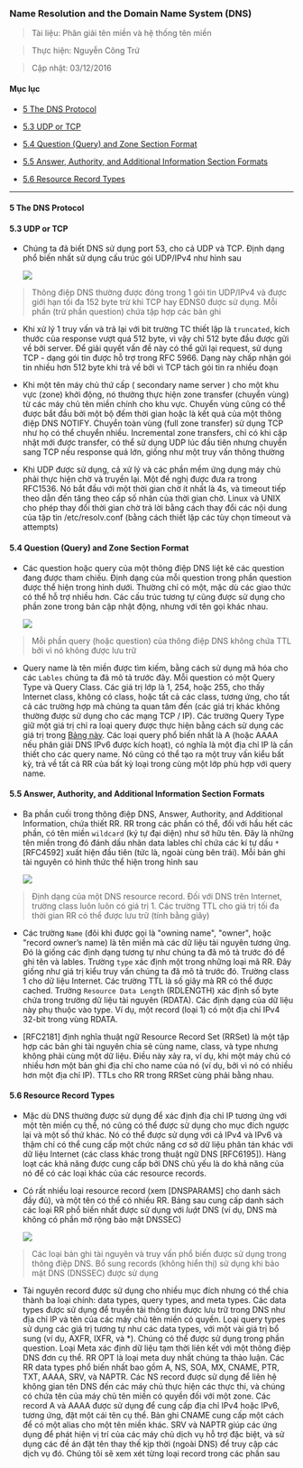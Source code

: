 ### Name Resolution and the Domain Name System (DNS)

> Tài liệu: Phân giải tên miền và hệ thống tên miền

> Thực hiện: Nguyễn Công Trứ

> Cập nhật: 03/12/2016

#### Mục lục

- [5 The DNS Protocol](#5)

- [5.3 UDP or TCP](#5.3)

- [5.4 Question (Query) and Zone Section Format](#5.4)

- [5.5 Answer, Authority, and Additional Information Section Formats](#5.5)

- [5.6 Resource Record Types](#5.6)

---

<a name="5"></a>
#### 5 The DNS Protocol

<a name="5.3"></a>
#### 5.3 UDP or TCP

- Chúng ta đã biết DNS sử dụng port 53, cho cả UDP và TCP. Định dạng phổ biến nhất sử dụng cấu trúc gói UDP/IPv4 như hình sau

	![](https://github.com/hellsins/sysadmin_level1/blob/master/Task21_Translation_TC-IP_Illustrated_Vol1_Page_525to529/img/1.png)

> 	Thông điệp DNS thường được đóng trong 1 gói tin UDP/IPv4 và được giới hạn tối đa 152 byte trừ khi TCP hay EDNS0 được sử dụng. Mỗi phần (trừ phần question) chứa tập hợp các bản ghi

- Khi xử lý 1 truy vấn và trả lại với bit trường TC thiết lập là `truncated`, kích thước của response vượt quá 512 byte, vì vậy chỉ 512 byte đầu được gửi về bởi server. Để giải quyết vấn đề này có thể gửi lại request, sử dụng TCP - dạng gói tin được hỗ trợ trong RFC 5966. Dạng này chấp nhận gói tin nhiều hơn 512 byte khi trả về bởi vì TCP tách gói tin ra nhiều đoạn

- Khi một tên máy chủ thứ cấp ( secondary  name  server ) cho một khu vực (zone) khởi động, nó thường thực hiện zone transfer (chuyển vùng) từ các máy chủ tên miền chính cho khu vực. Chuyển vùng cũng có thể được bắt đầu bởi một bộ đếm thời gian hoặc là kết quả của một thông điệp DNS NOTIFY. Chuyển toàn vùng (full zone transfer) sử dụng TCP như họ có thể chuyển nhiều. Incremental zone transfers, chỉ có khi cập nhật mới được transfer, có thể sử dụng UDP lúc đầu tiên nhưng chuyển sang TCP nếu response quá lớn, giống như một truy vấn thông thường

- Khi UDP được sử dụng, cả xử lý và các phần mềm ứng dụng máy chủ phải thực hiện chờ và truyền lại. Một đề nghị  được đưa ra trong RFC1536. Nó bắt đầu với một thời gian chờ ít nhất là 4s, và timeout tiếp theo dẫn đến tăng theo cấp số nhân của thời gian chờ. Linux và UNIX  cho phép thay đổi thời gian chờ trả lời bằng cách thay đổi các nội dung của tập tin /etc/resolv.conf (bằng cách thiết lập các tùy chọn timeout và attempts)

<a name="5.4"></a>
#### 5.4 Question (Query) and Zone Section Format

- Các question hoặc query của một thông điệp DNS liệt kê các question đang được tham chiếu. Định dạng của mỗi question trong phần question được thể hiện trong hình dưới. Thường chỉ có một, mặc dù các giao thức có thể hỗ trợ nhiều hơn. Các cấu trúc tương tự cũng được sử dụng cho phần zone trong bản cập nhật động, nhưng với tên gọi khác nhau.

	![](https://github.com/hellsins/sysadmin_level1/blob/master/Task21_Translation_TC-IP_Illustrated_Vol1_Page_525to529/img/2.png)

> 	Mỗi phần query (hoặc question) của thông điệp DNS không chứa TTL bởi vì nó không được lưu trữ

- Query name là tên miền được tìm kiếm, bằng cách sử dụng mã hóa cho các `Lables` chúng ta đã mô tả trước đây. Mỗi question có một Query Type và Query Class. Các giá trị lớp là 1, 254, hoặc 255, cho thấy Internet class, không có class, hoặc tất cả các class, tương ứng, cho tất cả các trường hợp mà chúng ta quan tâm đến (các giá trị khác không thường được sử dụng cho các mạng TCP / IP). Các trường Query Type giữ một giá trị chỉ ra loại query được thực hiện bằng cách sử dụng các giá trị trong [Bảng này](https://github.com/hellsins/sysadmin_level1/blob/master/Task20_Translation_TC-IP_Illustrated_Vol1_Page_520to525/img/2.png). Các loại query phổ biến nhất là A (hoặc AAAA nếu phân giải DNS IPv6 được kích hoạt), có nghĩa là một địa chỉ IP là cần thiết cho các query name. Nó cũng có thể tạo ra một truy vấn kiểu bất kỳ, trả về tất cả RR của bất kỳ loại trong cùng một lớp phù hợp với query name.

<a name="5.5"></a>
#### 5.5 Answer, Authority, and Additional Information Section Formats

- Ba phần cuối trong thông điệp DNS, Answer, Authority, and Additional Information, chứa thiết RR. RR trong các phần có thể, đối với hầu hết các phần, có tên miền `wildcard` (ký tự đại diện) như sở hữu tên. Đây là những tên miền trong đó đánh dấu nhãn data lables chỉ chứa các kí tự dấu `*` [RFC4592] xuất hiện đầu tiên (tức là, ngoài cùng bên trái). Mỗi bản ghi tài nguyên có hình thức thể hiện trong hình sau

	![](https://github.com/hellsins/sysadmin_level1/blob/master/Task21_Translation_TC-IP_Illustrated_Vol1_Page_525to529/img/3.png)

> 	Định dạng của một DNS resource record. Đối với DNS trên Internet, trường class luôn luôn có giá trị 1. Các trường TTL cho giá trị tối đa thời gian RR có thể được lưu trữ (tính bằng giây)  

- Các trường `Name` (đôi khi được gọi là "owning name", "owner", hoặc "record owner’s  name) là tên miền mà các dữ liệu tài nguyên tương ứng. Đó là giống các định dạng tương tự như chúng ta đã mô tả trước đó để ghi tên và lables. Trường `type` xác định một trong những loại mã RR. Đây giống như giá trị kiểu truy vấn chúng ta đã mô tả trước đó. Trường class 1 cho dữ liệu Internet. Các trường TTL là số giây mà RR có thể được cached. Trường `Resource Data Length` (RDLENGTH)  xác định số byte chứa trong trường dữ liệu tài nguyên (RDATA). Các định dạng của dữ liệu này phụ thuộc vào type. Ví dụ, một record (loại 1) có một địa chỉ IPv4 32-bit trong vùng RDATA.

- [RFC2181] định nghĩa thuật ngữ Resource Record Set (RRSet) là một tập hợp các bản ghi tài nguyên chia sẻ cùng name, class, và type nhưng không phải cùng một dữ liệu. Điều này xảy ra, ví dụ, khi một máy chủ có nhiều hơn một bản ghi địa chỉ cho name của nó (ví dụ, bởi vì nó có nhiều hơn một địa chỉ IP). TTLs cho RR trong RRSet cùng phải bằng nhau.

<a name="5.6"></a>
#### 5.6 Resource Record Types

- Mặc dù DNS thường được sử dụng để xác định địa chỉ IP tương ứng với một tên miền cụ thể, nó cũng có thể được sử dụng cho mục đích ngược lại và một số thứ khác. Nó có thể được sử dụng với cả IPv4 và IPv6 và thậm chí có thể cung cấp một chức năng cơ sở dữ liệu phân tán khác với dữ liệu Internet (các class khác trong thuật ngữ DNS [RFC6195]). Hàng loạt các khả năng được cung cấp bởi DNS chủ yếu là do khả năng của nó để có các loại khác của các resource records.

- Có rất nhiều loại resource record (xem [DNSPARAMS] cho danh sách đầy đủ), và một tên có thể có nhiều RR. Bảng sau cung cấp danh sách các loại RR phổ biến nhất được sử dụng với _luật_ DNS (ví dụ, DNS mà không có phần mở rộng bảo mật DNSSEC)

	![](https://github.com/hellsins/sysadmin_level1/blob/master/Task21_Translation_TC-IP_Illustrated_Vol1_Page_525to529/img/4.png)

> 	Các loại bản ghi tài nguyên và truy vấn phổ biến được sử dụng trong thông điệp DNS. Bổ sung records (không hiển thị) sử dụng khi bảo mật DNS (DNSSEC) được sử dụng

- Tài nguyên record được sử dụng cho nhiều mục đích nhưng có thể chia thành ba loại chính: data  types,  query  types,  and  meta  types. Các data  types được sử dụng để truyền tải thông tin được lưu trữ trong DNS như địa chỉ IP và tên của các máy chủ tên miền có quyền. Loại query  types sử dụng các giá trị tương tự như các data  types, với một vài giá trị bổ sung (ví dụ, AXFR, IXFR, và *). Chúng có thể được sử dụng trong phần question. Loại Meta xác định dữ liệu tạm thời liên kết với một thông điệp DNS đơn cụ thể. RR OPT là loại meta duy nhất chúng ta thảo luận. Các RR data  types phổ biến nhất bao gồm A, NS, SOA, MX, CNAME, PTR, TXT, AAAA, SRV, và NAPTR. Các NS record được sử dụng để liên hệ không gian tên DNS đến các máy chủ thực hiện các thực thi, và chúng có chứa tên của máy chủ tên miền có quyền đối với một zone. Các record A và AAAA được sử dụng để cung cấp địa chỉ IPv4 hoặc IPv6, tương ứng, đặt một cái tên cụ thể. Bản ghi CNAME cung cấp một cách để có một alias cho một tên miền khác. SRV và NAPTR giúp các ứng dụng để phát hiện vị trí của các máy chủ dịch vụ hỗ trợ đặc biệt, và sử dụng các đề án đặt tên thay thế kịp thời (ngoài DNS) để truy cập các dịch vụ đó. Chúng tôi sẽ xem xét từng loại record trong các phần sau

